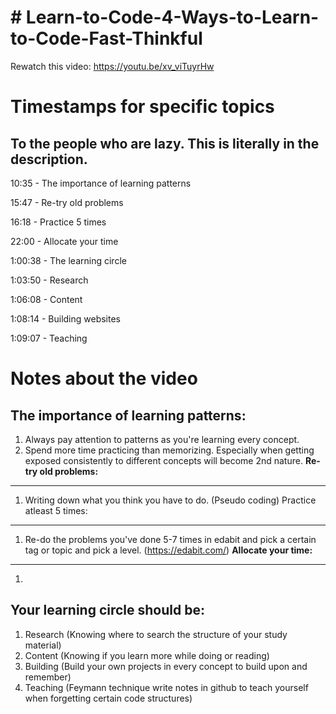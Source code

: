 **# Learn-to-Code-4-Ways-to-Learn-to-Code-Fast-Thinkful**
==========================================================
Rewatch this video: https://youtu.be/xv_viTuyrHw

**Timestamps for specific topics**
==================================
To the people who are lazy. This is literally in the description.
---------------------------------------------------------
10:35 - The importance of learning patterns

15:47 - Re-try old problems

16:18 - Practice 5 times 

22:00 - Allocate your time

1:00:38 - The learning circle

1:03:50 - Research

1:06:08 - Content 

1:08:14 - Building websites

1:09:07 - Teaching

**Notes about the video**
========================
**The importance of learning patterns:**
------------------------------------
 1. Always pay attention to patterns as you're learning every concept.
 2. Spend more time practicing than memorizing. Especially when getting exposed consistently to different concepts will become 2nd nature.
**Re-try old problems:**
---------------------
1. Writing down what you think you have to do. (Pseudo coding)
Practice atleast 5 times:
-------------------------
1. Re-do the problems you've done 5-7 times in edabit and pick a certain tag or topic and pick a level. (https://edabit.com/)
**Allocate your time:**
---------------------
1. 
Your learning circle should be:
-----------------------------------
1. Research (Knowing where to search the structure of your study material)
2. Content (Knowing if you learn more while doing or reading)
3. Building (Build your own projects in every concept to build upon and remember)
4. Teaching (Feymann technique write notes in github to teach yourself when forgetting certain code structures)
